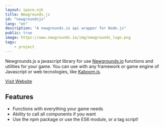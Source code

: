 ```yaml
---
layout: space.njk
title: Newgrounds.js
id: "newgroundsjs"
lang: "en"
description: "A newgrounds.io api wrapper for Node.js"
public: true
image: https://www.newgrounds.io/img/newgrounds_logo.png
tags:
    - project
---
```


Newgrounds.js a javascript library for use
[Newgrounds.io](https://newgrounds.io) functions and utilities for your game. You can use with any framework or game engine of Javascript or web
tecnologies, like [Kaboom.js](https://kaboomjs.com).

<a class="button button--flat" href="https://github.com/lajbel/newgrounds-js/wiki" target="_blank">Visit Website</a>

## Features

- Functions with everything your game needs
- Ability to call all components if you want
- Use the npm package or use the ES6 module, or a tag script!
